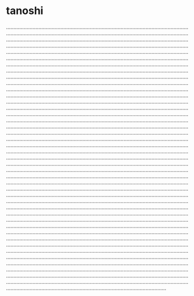 # tanoshi
.....................................................................................................................................................................................................................................................................................................................................................................................................................................................................................................................................................................................................................................................................................................................................................................................................................................................................................................................................................................................................................................................................................................................................................................................................................................................................................................................................................................................................................................................................................................................................................................................................................................................................................................................................................................................................................................................................................................................................................................................................................................................................................................................................................................................................................................................................................................................................................................................................................................................................................................................................................................................................................................................................................................................................................................................................................................................................................................................................................................................................................................................................................................................................................................................................................................................................................................................................................................................................................................................................................................................................................................................................................................................................................................................................................................................................................................................................................................................................................................................................................................................................................................................................................................................................................................................................................................................................................................................................................................................................................................................................................................................................................................................................................................................................................................................................................................................................................................................................................................................................................................................................................................................................................................................................................................................................................................................................................................................................................................................................................................................................